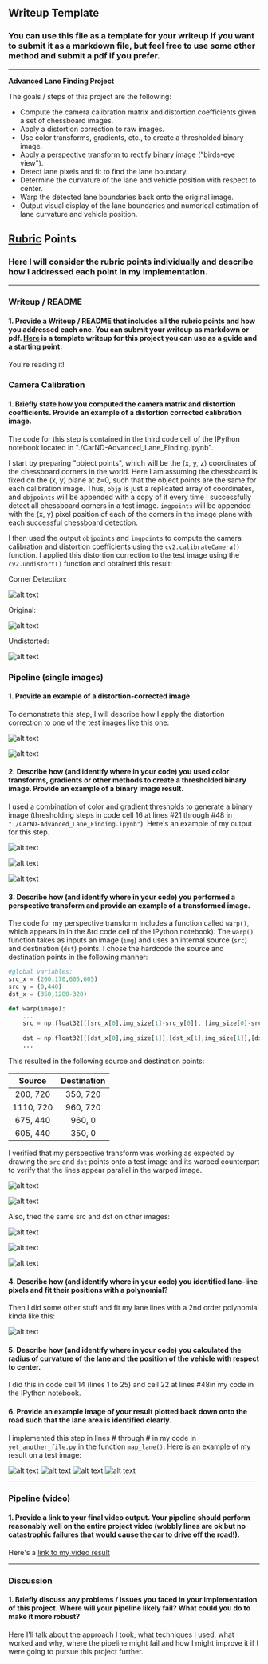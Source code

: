 ## Writeup Template

### You can use this file as a template for your writeup if you want to submit it as a markdown file, but feel free to use some other method and submit a pdf if you prefer.

---

**Advanced Lane Finding Project**

The goals / steps of this project are the following:

* Compute the camera calibration matrix and distortion coefficients given a set of chessboard images.
* Apply a distortion correction to raw images.
* Use color transforms, gradients, etc., to create a thresholded binary image.
* Apply a perspective transform to rectify binary image ("birds-eye view").
* Detect lane pixels and fit to find the lane boundary.
* Determine the curvature of the lane and vehicle position with respect to center.
* Warp the detected lane boundaries back onto the original image.
* Output visual display of the lane boundaries and numerical estimation of lane curvature and vehicle position.

[//]: # (Image References)

[image0]: ./output_images/calibration_input_1.jpg "Calibration Input"
[image1]: ./output_images/undistorted_input_1.jpg "Undistorted"
[image2]: ./output_images/report_images/original.jpg "Original"
[image3]: ./output_images/report_images/undist.jpg "Undistorted"
[image4]: ./output_images/report_images/gray_undist.jpg "Gray Undist"
[image5]: ./output_images/report_images/color_binary.jpg "Color Binary"
[image6]: ./output_images/report_images/grad_binary.jpg "Grad Binary"
[image7]: ./output_images/report_images/combined_binary.jpg "Combined Binary"
[image8]: ./output_images/report_images/color_warped.jpg "Color Warped"
[image9]: ./output_images/report_images/binary_warped.jpg "Binary Warped"
[image10]: ./output_images/report_images/binary_src.jpg "Binary with Src points"
[image11]: ./output_images/report_images/histogram.jpg "Histogram"
[image12]: ./output_images/report_images/result.jpg "Result"
[image13]: ./output_images/report_images/lane_windows.jpg "Lane Windows"

[image14]: ./output_images/roi.jpg "Region of Interest"
[image15]: ./output_images/combined_thresh_straight_lins1.jpg "Warped"
[image16]: ./output_images/color_thresh_test2.jpg "Color Binary "
[image17]: ./output_images/grad_thresh_test2.jpg "Gradient Binary "
[image18]: ./output_images/combined_thresh_test2.jpg "Combined Binary "

[image19]: ./camera_cal/output_corners/corners_calibration2.jpg "Chessboard Corners"

[video1]: ./project_out.mp4 "Video"


## [Rubric](https://review.udacity.com/#!/rubrics/571/view) Points

### Here I will consider the rubric points individually and describe how I addressed each point in my implementation.  

---

### Writeup / README

#### 1. Provide a Writeup / README that includes all the rubric points and how you addressed each one.  You can submit your writeup as markdown or pdf.  [Here](https://github.com/udacity/CarND-Advanced-Lane-Lines/blob/master/writeup_template.md) is a template writeup for this project you can use as a guide and a starting point.  

You're reading it!

### Camera Calibration

#### 1. Briefly state how you computed the camera matrix and distortion coefficients. Provide an example of a distortion corrected calibration image.

The code for this step is contained in the third code cell of the IPython notebook located in "./CarND-Advanced_Lane_Finding.ipynb".

I start by preparing "object points", which will be the (x, y, z) coordinates of the chessboard corners in the world. Here I am assuming the chessboard is fixed on the (x, y) plane at z=0, such that the object points are the same for each calibration image.  Thus, `objp` is just a replicated array of coordinates, and `objpoints` will be appended with a copy of it every time I successfully detect all chessboard corners in a test image.  `imgpoints` will be appended with the (x, y) pixel position of each of the corners in the image plane with each successful chessboard detection.  

I then used the output `objpoints` and `imgpoints` to compute the camera calibration and distortion coefficients using the `cv2.calibrateCamera()` function.  I applied this distortion correction to the test image using the `cv2.undistort()` function and obtained this result: 

Corner Detection:

![alt text][image19]

Original:

![alt text][image0]

Undistorted:

![alt text][image1]


### Pipeline (single images)

#### 1. Provide an example of a distortion-corrected image.

To demonstrate this step, I will describe how I apply the distortion correction to one of the test images like this one:

![alt text][image2]

![alt text][image3]


#### 2. Describe how (and identify where in your code) you used color transforms, gradients or other methods to create a thresholded binary image.  Provide an example of a binary image result.

I used a combination of color and gradient thresholds to generate a binary image (thresholding steps in code cell 16 at lines #21 through #48 in `"./CarND-Advanced_Lane_Finding.ipynb"`).  Here's an example of my output for this step. 

![alt text][image5]

![alt text][image6]

![alt text][image7]


#### 3. Describe how (and identify where in your code) you performed a perspective transform and provide an example of a transformed image.

The code for my perspective transform includes a function called `warp()`, which appears in in the 8rd code cell of the IPython notebook).  The `warp()` function takes as inputs an image (`img`) and uses an internal source (`src`) and destination (`dst`) points.  I chose the hardcode the source and destination points in the following manner:

```python
#global variables:
src_x = (200,170,605,605)
src_y = (0,440)
dst_x = (350,1280-320)

def warp(image):
    ...
    src = np.float32([[src_x[0],img_size[1]-src_y[0]], [img_size[0]-src_x[1],img_size[1]-src_y[0]], [img_size[0]-src_x[2], src_y[1]], [src_x[3],src_y[1]]]) 
    
    dst = np.float32([[dst_x[0],img_size[1]],[dst_x[1],img_size[1]],[dst_x[1],1],[dst_x[0],1]])
    ...
```

This resulted in the following source and destination points:

| Source        | Destination   | 
|:-------------:|:-------------:| 
| 200, 720      | 350, 720      | 
| 1110, 720     | 960, 720      |
| 675, 440      | 960, 0        |
| 605, 440      | 350, 0        |

I verified that my perspective transform was working as expected by drawing the `src` and `dst` points onto a test image and its warped counterpart to verify that the lines appear parallel in the warped image.

![alt text][image14]

![alt text][image15]


Also, tried the same src and dst on other images:

![alt text][image10]

![alt text][image8]

![alt text][image9]


#### 4. Describe how (and identify where in your code) you identified lane-line pixels and fit their positions with a polynomial?

Then I did some other stuff and fit my lane lines with a 2nd order polynomial kinda like this:

![alt text][image13]

#### 5. Describe how (and identify where in your code) you calculated the radius of curvature of the lane and the position of the vehicle with respect to center.

I did this in code cell 14 (lines 1 to 25) and cell 22 at lines #48in my code in the IPython notebook.

#### 6. Provide an example image of your result plotted back down onto the road such that the lane area is identified clearly.

I implemented this step in lines # through # in my code in `yet_another_file.py` in the function `map_lane()`.  Here is an example of my result on a test image:

![alt text][image16]
![alt text][image17]
![alt text][image18]
![alt text][image12]


---

### Pipeline (video)

#### 1. Provide a link to your final video output.  Your pipeline should perform reasonably well on the entire project video (wobbly lines are ok but no catastrophic failures that would cause the car to drive off the road!).

Here's a [link to my video result](./project_out.mp4)

---

### Discussion

#### 1. Briefly discuss any problems / issues you faced in your implementation of this project.  Where will your pipeline likely fail?  What could you do to make it more robust?

Here I'll talk about the approach I took, what techniques I used, what worked and why, where the pipeline might fail and how I might improve it if I were going to pursue this project further.  
